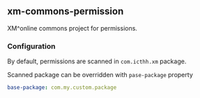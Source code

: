 ## xm-commons-permission
XM^online commons project for permissions.

### Configuration

By default, permissions are scanned in `com.icthh.xm` package. 

Scanned package can be overridden with `pase-package` property

```yaml
base-package: com.my.custom.package
```
